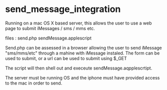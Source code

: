 # send_message_integration
Running on a mac OS X based server, this allows the user to use a web page to submit iMessages / sms / mms etc.

files : 
send.php
sendMessage.applescript

Send.php can be assessed in a browser allowing the user to send iMessage "sms/mms/etc" through a mahine with iMessage instaled. The form can be used to submit, or a url can be used to submit using $_GET

The script will then shell out and execeute sendMessage.aqpplescrtipt.

The server must be running OS and the iphone must have provided access to the mac in order to send.


